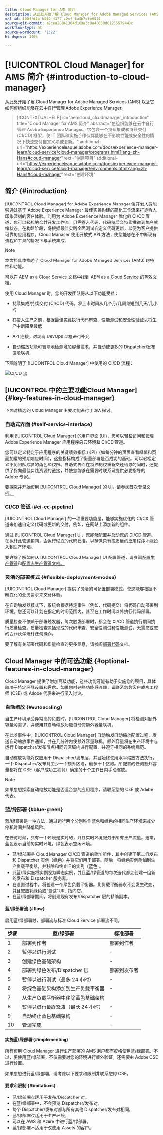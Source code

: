 ```yaml
---
title: Cloud Manager for AMS 简介
description: 从此处开始了解 Cloud Manager for Adobe Managed Services (AMS) 以及它如何使组织能够在云中自行管理 Adobe Experience Manager。
exl-id: 58344d8a-b869-4177-a9cf-6a8b7dfe9588
source-git-commit: a2cea28061304d109a3c9a48650d01255579443c
workflow-type: ht
source-wordcount: '1322'
ht-degree: 100%

---
```



# [!UICONTROL Cloud Manager] for AMS 简介 {#introduction-to-cloud-manager}

从此处开始了解 Cloud Manager for Adobe Managed Services (AMS) 以及它如何使组织能够在云中自行管理 Adobe Experience Manager。

>[!CONTEXTUALHELP]
>id="aemcloud_cloudmanager_introduction"
>title="Cloud Manager for AMS 简介"
>abstract="使组织能够在云中自行管理 Adobe Experience Manager。它包含一个持续集成和持续交付 (CI/CD) 框架，使 IT 团队和实施合作伙伴能够在不影响性能或安全性的情况下快速交付自定义项或更新。"
>additional-url="https://experienceleague.adobe.com/docs/experience-manager-learn/cloud-service/cloud-manager/programs.html?lang=zh-Hans#cloud-manager" text="创建项目"
>additional-url="https://experienceleague.adobe.com/docs/experience-manager-learn/cloud-service/cloud-manager/environments.html?lang=zh-Hans#cloud-manager" text="创建环境"

## 简介 {#introduction}

[!UICONTROL Cloud Manager] for Adobe Experience Manager 使开发人员能够通过基于 Adobe Experience Manager 最佳实践构建的简化工作流来打造令人印象深刻的客户体验。利用为 Adobe Experience Manager 优化的 CI/CD 管道，您可以轻松地合并开发工作流。只需签入代码，代码随后会持续推进到生产就绪状态。在构建阶段，将根据最佳实践全面测试自定义代码更新，以便为客户提供可靠的应用程序。Cloud Manager 使用开放式 API 方法，使您能够在不中断现有流程和工具的情况下与系统集成。

>[!NOTE]
>
>本文档具体描述了 Cloud Manager for Adobe Managed Services (AMS) 的特性和功能。
>
>可以在 [AEM as a Cloud Service 文档](https://experienceleague.adobe.com/docs/experience-manager-cloud-service/content/implementing/home.html)中找到 AEM as a Cloud Service 的等效文档。

使用 Cloud Manager 时，您的开发团队将从以下功能受益：

* 持续集成/持续交付 (CI/CD) 代码，将上市时间从几个月/几周缩短到几天/几小时

* 在投入生产之前，根据最佳实践执行代码审查、性能测试和安全性验证以将生产中断降至最低

* API 连接，对现有 DevOps 过程进行补充

* 自动缩放功能可智能地检测增加容量需求，并自动使更多的 Dispatcher/发布区段联机

下图说明了 [!UICONTROL Cloud Manager] 中使用的 CI/CD 流程：

![CI/CD 流](/help/assets/screen_shot_2018-05-12at73843pm.png)

## [!UICONTROL  中的主要功能Cloud Manager] {#key-features-in-cloud-manager}

下面对精选的 Cloud Manager 主要功能进行了深入探讨。

### 自助式界面 {#self-service-interface}

利用 [!UICONTROL Cloud Manager] 的用户界面 (UI)，您可以轻松访问和管理 Adobe Experience Manager 应用程序的云环境和 CI/CD 管道。

您可以定义特定于应用程序的关键绩效指标 (KPI)（如每分钟的页面查看峰值和页面加载的预期响应时间），这些指标构成了衡量部署是否成功的基础。可以轻松定义不同团队成员的角色和权限。自助式界面在将控制权重新交还给您的同时，还提供了指向最佳实践资源的链接，并使您能够在需要时联系可提供必要指导的 Adobe 专家。

要探究并开始使用 [!UICONTROL Cloud Manager] 的 UI，请参阅[首次登录文档。](/help/getting-started/first-time-login.md)

### CI/CD 管道 {#ci-cd-pipeline}

[!UICONTROL Cloud Manager] 的一项重要功能是，能够实施优化的 CI/CD 管道来加速自定义代码或更新的交付，例如，在网站上添加新的组件。

通过 [!UICONTROL Cloud Manager] UI，您能够配置并启动您的 CI/CD 管道。在执行此管道期间，会执行彻底的代码扫描，以确保只有高质量的应用程序才能投入到生产环境。

要详细了解如何从 [!UICONTROL Cloud Manager] UI 配置管道，请参阅[配置生产管道](/help/using/production-pipelines.md)和[配置非生产管道文档。](/help/using/non-production-pipelines.md)

### 灵活的部署模式 {#flexible-deployment-modes}

[!UICONTROL Cloud Manager] 提供了灵活的可配置部署模式，使您能够根据不断变化的业务需求来交付体验。

在自动触发器模式下，系统会根据特定事件（例如，代码提交）将代码自动部署到环境。您还可以计划在指定的时间范围内，甚至在工作时间以外执行代码部署。

质量检查不依赖于部署触发器，每次触发部署时，都会在 CI/CD 管道执行期间执行质量检查。质量检查包括现成的代码审查、安全性测试和性能测试，无需您或您的合作伙伴进行任何操作。

要了解有关部署代码和质量检查的更多信息，请参阅[部署代码](/help/using/code-deployment.md)文档。

## Cloud Manager 中的可选功能 {#optional-features-in-cloud-manager}

Cloud Manager 提供了附加高级功能，这些功能可能有助于实施您的项目，具体取决于特定环境设置和需求。如果您对这些功能感兴趣，请联系您的客户成功工程师 (CSE) 或 Adobe 代表来进行深入讨论。

### 自动缩放 {#autoscaling}

当生产环境承受异常高的负载时，[!UICONTROL Cloud Manager] 将检测对额外容量的需求，并使用其自动缩放功能自动使额外容量联机。

在此类事件中，[!UICONTROL Cloud Manager] 自动触发自动缩放配置过程，发送自动缩放事件通知，并在几分钟内使额外容量联机。额外容量将在生产环境中与运行 Dispatcher/发布节点相同的区域内进行配置，并遵守相同的系统规范。

自动缩放功能将仅应用于 Dispatcher/发布层，并且始终使用水平缩放方法执行，一个 Dispatcher/发布对至少一个额外区段，最多十个区段。所配置的任何额外容量都将在 CSE（客户成功工程师）确定的十个工作日内手动缩放。

>[!NOTE]
>
>如果您想探索自动缩放功能是否适合您的应用程序，请联系您的 CSE 或 Adobe 代表。

### 蓝/绿部署 {#blue-green}

蓝/绿部署是一种方法，通过运行两个分别称作蓝色和绿色的相同生产环境来减少停机时间并降低风险。

在任何时候，只有一个环境是实时的，并且实时环境服务于所有生产流量。通常，蓝色表示当前的实时环境，绿色表示空闲环境。

* 蓝/绿部署是 Cloud Manager CI/CD 管道的附加组件，其中创建了第二组发布和 Dispatcher 实例（绿色）并将它们用于部署。随后，将绿色实例附加到生产负载平衡器，并移除和终止旧的实例（蓝色）。
* 此蓝/绿实施将实例视为瞬态实例，并且蓝/绿管道的每次迭代都会创建一组新的发布和 Dispatcher 服务器。
* 在设置过程中，将创建一个绿色负载平衡器。此负载平衡器永不会发生改变，并且您应将绿色或“测试”URL 指向它。
* 在蓝/绿部署期间，将创建现有发布/Dispatcher 层的精确副本。

#### 蓝/绿部署流 {#flow}

启用蓝/绿部署时，部署流与标准 Cloud Service 部署流不同。

| 步骤 | 蓝/绿部署 | 标准部署 |
|---|---|---|
| 1 | 部署到作者 | 部署到作者 |
| 2 | 暂停以进行测试 | - |
| 3 | 创建绿色基础架构 | - |
| 4 | 部署到绿色发布/Dispatcher 层 | 部署到发布者 |
| 5 | 暂停以进行测试（最多 24 小时） | - |
| 6 | 将绿色基础架构添加到生产负载平衡器 | - |
| 7 | 从生产负载平衡器中移除蓝色基础架构 |
| 8 | 暂停以进行最终签发（最长 24 小时） | - |
| 9 | 自动终止蓝色基础架构 | - |
| 10 | 管道完成 | - |

#### 实施蓝/绿部署 {#implementing}

所有使用 Cloud Manager 进行生产部署的 AMS 用户都有资格使用蓝/绿部署。不过，要使用蓝/绿部署，不仅需要对您的环境进行额外验证，还需要由 Adobe CSE 进行设置。

如果您想进行蓝/绿部署，请考虑以下要求和限制并联系您的 CSE。

#### 要求和限制 {#limitations}

* 蓝/绿部署仅适用于发布/Dispatcher 对。
* 在蓝/绿部署中，不会预览 Dispatcher/发布对。
* 每个 Dispatcher/发布对都与所有其他 Dispatcher/发布对相同。
* 蓝/绿部署仅适用于生产环境。
* 可以在 AWS 和 Azure 中进行蓝/绿部署。
* 蓝/绿部署不适用于仅使用 Assets 的客户。
